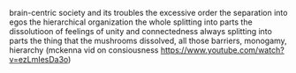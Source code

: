 brain-centric society and its troubles
the excessive order
the separation into egos
the hierarchical organization
the whole splitting into parts
the dissolutioon of feelings of unity and connectedness
always splitting into parts
the thing that the mushrooms dissolved, all those barriers, monogamy, hierarchy (mckenna vid on consiousness https://www.youtube.com/watch?v=ezLmIesDa3o)